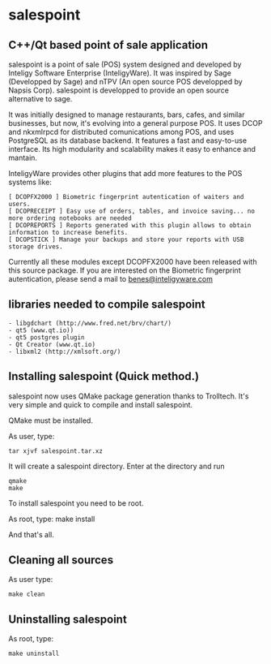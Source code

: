 # salespoint
C++/Qt based point of sale application
----------------------------------------------------------------
salespoint is a point of sale (POS) system designed and developed 
by Inteligy Software Enterprise (InteligyWare). It was inspired 
by Sage (Developped by Sage) and nTPV (An open source POS developped 
by Napsis Corp). salespoint is developped to provide an open source 
alternative to sage.

It was initially designed to manage restaurants, bars, cafes, 
and similar businesses, but now, it's evolving into a general purpose POS. 
It uses DCOP and nkxmlrpcd for distributed comunications among POS, 
and uses PostgreSQL as its database backend. It features a fast and 
easy-to-use interface. Its high modularity and scalability makes it easy to
enhance and mantain.

InteligyWare provides other plugins that add more features to the POS systems like:

	[ DCOPFX2000 ] Biometric fingerprint autentication of waiters and users.
	[ DCOPRECEIPT ] Easy use of orders, tables, and invoice saving... no more ordering notebooks are needed
	[ DCOPREPORTS ] Reports generated with this plugin allows to obtain information to increase benefits.
	[ DCOPSTICK ] Manage your backups and store your reports with USB storage drives.

Currently all these modules except DCOPFX2000 have been released with this source package.
If you are interested on the Biometric fingerprint autentication, please send a mail to <benes@inteligyware.com>

libraries needed to compile salespoint
--------------------------------------

	- libgdchart (http://www.fred.net/brv/chart/)
	- qt5 (www.qt.io))
	- qt5 postgres plugin
	- Qt Creator (www.qt.io)
	- libxml2 (http://xmlsoft.org/)
	


Installing salespoint  (Quick method.)
--------------------------------------

salespoint now uses QMake package generation thanks to Trolltech. 
It's very simple and quick to compile and install salespoint. 

QMake must be installed.


As user, type:

	tar xjvf salespoint.tar.xz
	
It will create a salespoint directory. Enter at the directory and run

	qmake
	make
	
To install salespoint you need to be root.

As root, type:
	make install

And that's all.

Cleaning all sources
--------------------

As user type:

	make clean


Uninstalling salespoint
-----------------------

As root, type:

	make uninstall
